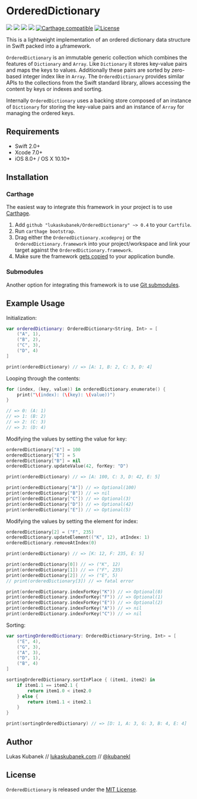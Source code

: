 # OrderedDictionary

[![][image-1]][1] [![][image-2]][2] [![][image-3]][3] ![][image-4] [![][image-5]][4] [![][image-6]][5]

This is a lightweight implementation of an ordered dictionary data structure in Swift packed into a µframework.

`OrderedDictionary` is an immutable generic collection which combines the features of `Dictionary` and `Array`. Like `Dictionary` it stores key-value pairs and maps the keys to values. Additionally these pairs are sorted by zero-based integer index like in `Array`. The `OrderedDictionary` provides similar APIs to the collections from the Swift standard library, allows accessing the content by keys or indexes and sorting.

Internally `OrderedDictionary` uses a backing store composed of an instance of `Dictionary` for storing the key-value pairs and an instance of `Array` for managing the ordered keys.

## Requirements

- Swift 2.0+
- Xcode 7.0+
- iOS 8.0+ / OS X 10.10+

## Installation

### Carthage

The easiest way to integrate this framework in your project is to use [Carthage](https://github.com/Carthage/Carthage/).

1. Add `github "lukaskubanek/OrderedDictionary" ~> 0.4` to your `Cartfile`.
2. Run `carthage bootstrap`.
3. Drag either the `OrderedDictionary.xcodeproj` or the `OrderedDictionary.framework` into your project/workspace and link your target against the `OrderedDictionary.framework`.
4. Make sure the framework [gets copied](https://github.com/Carthage/Carthage#adding-frameworks-to-an-application) to your application bundle.

### Submodules

Another option for integrating this framework is to use [Git submodules](http://git-scm.com/book/en/v2/Git-Tools-Submodules).

## Example Usage

Initialization:

```swift
var orderedDictionary: OrderedDictionary<String, Int> = [
    ("A", 1),
    ("B", 2),
    ("C", 3),
    ("D", 4)
]

print(orderedDictionary) // => [A: 1, B: 2, C: 3, D: 4]
```

Looping through the contents:

```swift
for (index, (key, value)) in orderedDictionary.enumerate() {
    print("\(index): (\(key): \(value))")
}

// => 0: (A: 1)
// => 1: (B: 2)
// => 2: (C: 3)
// => 3: (D: 4)
```

Modifying the values by setting the value for key:

```swift
orderedDictionary["A"] = 100
orderedDictionary["E"] = 5
orderedDictionary["B"] = nil
orderedDictionary.updateValue(42, forKey: "D")

print(orderedDictionary) // => [A: 100, C: 3, D: 42, E: 5]

print(orderedDictionary["A"]) // => Optional(100)
print(orderedDictionary["B"]) // => nil
print(orderedDictionary["C"]) // => Optional(3)
print(orderedDictionary["D"]) // => Optional(42)
print(orderedDictionary["E"]) // => Optional(5)
```

Modifying the values by setting the element for index:

```swift
orderedDictionary[2] = ("F", 235)
orderedDictionary.updateElement(("K", 12), atIndex: 1)
orderedDictionary.removeAtIndex(0)

print(orderedDictionary) // => [K: 12, F: 235, E: 5]

print(orderedDictionary[0]) // => ("K", 12)
print(orderedDictionary[1]) // => ("F", 235)
print(orderedDictionary[2]) // => ("E", 5)
// print(orderedDictionary[3]) // => fatal error

print(orderedDictionary.indexForKey("K")) // => Optional(0)
print(orderedDictionary.indexForKey("F")) // => Optional(1)
print(orderedDictionary.indexForKey("E")) // => Optional(2)
print(orderedDictionary.indexForKey("A")) // => nil
print(orderedDictionary.indexForKey("C")) // => nil
```

Sorting:

```swift
var sortingOrderedDictionary: OrderedDictionary<String, Int> = [
    ("E", 4),
    ("G", 3),
    ("A", 3),
    ("D", 1),
    ("B", 4)
]

sortingOrderedDictionary.sortInPlace { (item1, item2) in
    if item1.1 == item2.1 {
        return item1.0 < item2.0
    } else {
        return item1.1 < item2.1
    }
}

print(sortingOrderedDictionary) // => [D: 1, A: 3, G: 3, B: 4, E: 4]

```

## Author

Lukas Kubanek // [lukaskubanek.com][11] // [@kubanekl][12]

## License

`OrderedDictionary` is released under the [MIT License][13].

[1]:	https://travis-ci.org/lukaskubanek/OrderedDictionary
[2]:	https://github.com/lukaskubanek/OrderedDictionary/releases
[3]:	https://developer.apple.com/swift/
[4]:	https://github.com/Carthage/Carthage
[5]:	LICENSE.md
[6]:	https://github.com/Carthage/Carthage/
[7]:	https://developer.apple.com/swift/
[8]:	https://github.com/lukaskubanek/OrderedDictionary/releases
[9]:	https://developer.apple.com/swift/
[10]:	https://github.com/Carthage/Carthage
[11]:	http://lukaskubanek.com
[12]:	https://twitter.com/kubanekl
[13]:	LICENSE.md

[image-1]:	https://img.shields.io/travis/lukaskubanek/OrderedDictionary.svg?style=flat-square
[image-2]:	https://img.shields.io/github/release/lukaskubanek/OrderedDictionary.svg?style=flat-square
[image-3]:	https://img.shields.io/badge/Swift-2.0-orange.svg?style=flat-square
[image-4]:	https://img.shields.io/badge/platform-OS_X%20&_iOS-yellowgreen.svg?style=flat-square
[image-5]:	https://img.shields.io/badge/Carthage-compatible-4BC51D.svg?style=flat-square "Carthage compatible"
[image-6]:	https://img.shields.io/badge/license-MIT-lightgrey.svg?style=flat-square "License"
